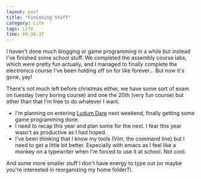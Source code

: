 ```yaml
---
layout: post
title: "Finishing Stuff"
category: Life
tags: Life
time: 09:28:37
---
```

I haven't done much blogging or game programming in a while but instead I've finished some school stuff. We completed the assembly course labs, which were pretty fun actually, and I managed to finally complete the electronics course I've been holding off on for like forever... But now it's gone, yay!

There's not much left before christmas either, we have some sort of exam on tuesday (very boring course) and one the 20th (very fun course) but other than that I'm free to do whatever I want.

* I'm planning on entering [Ludum Dare](http://www.ludumdare.com/compo/) next weekend, finally getting some game programming done.
* I need to recap this year and plan some for the next. I fear this year wasn't as productive as I had hoped.
* I've been thinking that I know my tools (Vim, the command line) but I need to get a little bit better. Especially with emacs as I feel like a monkey on a typewriter when I'm forced to use it at school. Not cool.

And some more smaller stuff I don't have energy to type out (or maybe you're interested in reorganizing my home folder?).


